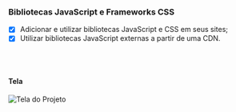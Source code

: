 ### Bibliotecas JavaScript e Frameworks CSS

- [x] Adicionar e utilizar bibliotecas JavaScript e CSS em seus sites;
- [x] Utilizar bibliotecas JavaScript externas a partir de uma CDN.
<br/>
<br/>

#### Tela


![Tela do Projeto](tela-6.2.png)


